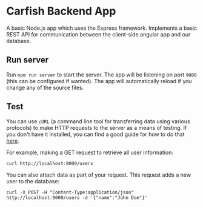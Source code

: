 # Carfish Backend App

A basic Node.js app which uses the Express framework.  Implements a basic REST API for communication between the client-side angular app and our database.

## Run server

Run `npm run server` to start the server. The app will be listening on port `9000` (this can be configured if wanted). The app will automatically reload if you change any of the source files.

## Test
You can use `cURL` (a command line tool for transferring data using various protocols) to make HTTP requests to the server as a means of testing.  If you don't have it installed, you can find a good guide for how to do that [here](https://develop.zendesk.com/hc/en-us/articles/360001068567-Installing-and-using-cURL#install).

For example, making a GET request to retrieve all user information:

`curl http://localhost:9000/users`

You can also attach data as part of your request.  This request adds a new user to the database:

`curl -X POST -H "Content-Type:application/json" http://localhost:9000/users -d '{"name":"John Doe"}'`